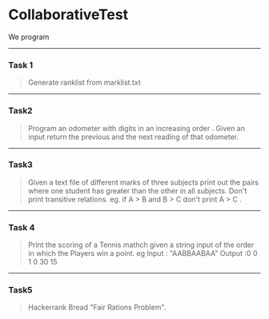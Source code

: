 # CollaborativeTest

We program

-------------------------------------------------

### Task 1
 > Generate ranklist from marklist.txt
 
-------------------------------------------------

### Task2

> Program an odometer with digits in an increasing order .
> Given an input return the previous and the next reading of that odometer.

-------------------------------------------------

### Task3

> Given a text file of different marks of three subjects print out the pairs where one student has greater than the other in all subjects.
> Don't print transitive relations. eg. if A > B and B > C don't print A > C .

-------------------------------------------------

### Task 4

> Print the scoring of a Tennis mathch given a string input of the order in which the Players win a point.
eg Input : "AABBAABAA"
Output :0 0
        1 0
        30 15
        
------------------------------------------------

### Task5

 > Hackerrank Bread "Fair Rations Problem".


